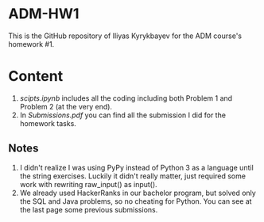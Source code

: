 # ADM-HW1
This is the GitHub repository of Iliyas Kyrykbayev for the ADM course's homework #1.

# Content
1. *scipts.ipynb* includes all the coding including both Problem 1 and Problem 2 (at the very end).
2. In *Submissions.pdf* you can find all the submission I did for the homework tasks.

## Notes
1. I didn't realize I was using PyPy instead of Python 3 as a language until the string exercises. Luckily it didn't really matter, just required some work with rewriting raw_input() as input().
2. We already used HackerRanks in our bachelor program, but solved only the SQL and Java problems, so no cheating for Python. You can see at the last page some previous submissions.
